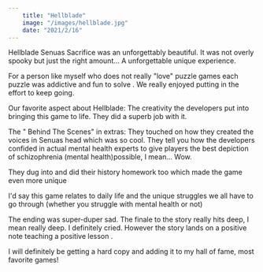 ```yaml
---
    title: "Hellblade"
    image: "/images/hellblade.jpg"
    date: "2021/2/16"
---
```


Hellblade Senuas Sacrifice was an unforgettably beautiful. It was not overly spooky but just the right amount... A unforgettable unique experience. 

For a person like myself who does not really "love" puzzle games each puzzle was addictive and fun to solve . We really enjoyed putting in the effort to keep going. 

Our favorite aspect about Hellblade:
The creativity  the developers put into bringing this game to life. They did a superb job with it. 

  The " Behind The Scenes" in extras:
They touched on how they created the voices in Senuas head which was so cool. They tell you how the developers confided in actual mental health experts to give players the best depiction of schizophrenia (mental health)possible, I mean... Wow.

They dug into and did their history homework too which made the game even more unique 

 I'd say this game relates to daily life and  the unique struggles we all have to go through (whether you struggle with mental health or not) 

The ending was super-duper sad.
 The finale to the story really hits deep, I mean really deep. I definitely cried. However the story lands on a positive note teaching a positive lesson . 


I will definitely be getting a hard copy and adding it to my hall of fame, most favorite games!